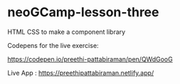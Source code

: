 # neoGCamp-lesson-three
 HTML CSS to make a component library

Codepens for the live exercise:

https://codepen.io/preethi-pattabiraman/pen/QWdGooG

Live App : https://preethipattabiraman.netlify.app/
